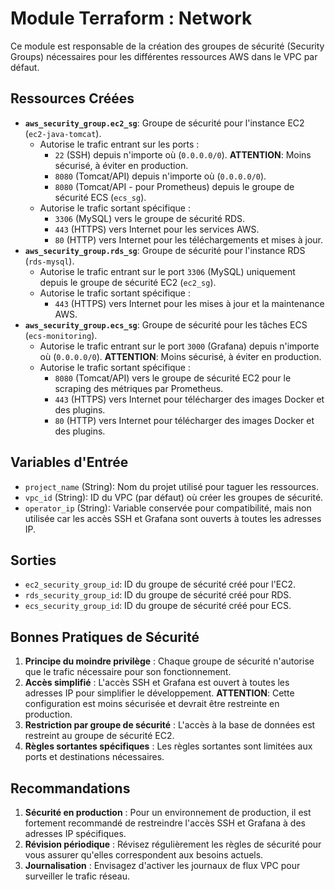 # Module Terraform : Network

Ce module est responsable de la création des groupes de sécurité (Security Groups) nécessaires pour les différentes ressources AWS dans le VPC par défaut.

## Ressources Créées

*   **`aws_security_group.ec2_sg`**: Groupe de sécurité pour l'instance EC2 (`ec2-java-tomcat`).
    *   Autorise le trafic entrant sur les ports :
        *   `22` (SSH) depuis n'importe où (`0.0.0.0/0`). **ATTENTION**: Moins sécurisé, à éviter en production.
        *   `8080` (Tomcat/API) depuis n'importe où (`0.0.0.0/0`).
        *   `8080` (Tomcat/API - pour Prometheus) depuis le groupe de sécurité ECS (`ecs_sg`).
    *   Autorise le trafic sortant spécifique :
        *   `3306` (MySQL) vers le groupe de sécurité RDS.
        *   `443` (HTTPS) vers Internet pour les services AWS.
        *   `80` (HTTP) vers Internet pour les téléchargements et mises à jour.
*   **`aws_security_group.rds_sg`**: Groupe de sécurité pour l'instance RDS (`rds-mysql`).
    *   Autorise le trafic entrant sur le port `3306` (MySQL) uniquement depuis le groupe de sécurité EC2 (`ec2_sg`).
    *   Autorise le trafic sortant spécifique :
        *   `443` (HTTPS) vers Internet pour les mises à jour et la maintenance AWS.
*   **`aws_security_group.ecs_sg`**: Groupe de sécurité pour les tâches ECS (`ecs-monitoring`).
    *   Autorise le trafic entrant sur le port `3000` (Grafana) depuis n'importe où (`0.0.0.0/0`). **ATTENTION**: Moins sécurisé, à éviter en production.
    *   Autorise le trafic sortant spécifique :
        *   `8080` (Tomcat/API) vers le groupe de sécurité EC2 pour le scraping des métriques par Prometheus.
        *   `443` (HTTPS) vers Internet pour télécharger des images Docker et des plugins.
        *   `80` (HTTP) vers Internet pour télécharger des images Docker et des plugins.

## Variables d'Entrée

*   `project_name` (String): Nom du projet utilisé pour taguer les ressources.
*   `vpc_id` (String): ID du VPC (par défaut) où créer les groupes de sécurité.
*   `operator_ip` (String): Variable conservée pour compatibilité, mais non utilisée car les accès SSH et Grafana sont ouverts à toutes les adresses IP.

## Sorties

*   `ec2_security_group_id`: ID du groupe de sécurité créé pour l'EC2.
*   `rds_security_group_id`: ID du groupe de sécurité créé pour RDS.
*   `ecs_security_group_id`: ID du groupe de sécurité créé pour ECS.

## Bonnes Pratiques de Sécurité

1. **Principe du moindre privilège** : Chaque groupe de sécurité n'autorise que le trafic nécessaire pour son fonctionnement.
2. **Accès simplifié** : L'accès SSH et Grafana est ouvert à toutes les adresses IP pour simplifier le développement. **ATTENTION**: Cette configuration est moins sécurisée et devrait être restreinte en production.
3. **Restriction par groupe de sécurité** : L'accès à la base de données est restreint au groupe de sécurité EC2.
4. **Règles sortantes spécifiques** : Les règles sortantes sont limitées aux ports et destinations nécessaires.

## Recommandations

1. **Sécurité en production** : Pour un environnement de production, il est fortement recommandé de restreindre l'accès SSH et Grafana à des adresses IP spécifiques.
2. **Révision périodique** : Révisez régulièrement les règles de sécurité pour vous assurer qu'elles correspondent aux besoins actuels.
3. **Journalisation** : Envisagez d'activer les journaux de flux VPC pour surveiller le trafic réseau.
